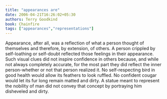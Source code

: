 ```yaml
---
title: "appearances are"
date: 2006-04-21T16:26:02+05:30
authors: Terry Goodkind
book: Chainfire
tags: ["appearances","representations"]
---
```

Appearance, after all, was a reflection of what a person thought of themselves and therefore, by extension, of others. A person crippled by self-loathing or self-doubt reflected those feelings in their appearance. Such visual clues did not inspire confidence in others because, and while not always completely accurate, for the most part they did reflect the inner person-whether or not that person realized it. No self-respecting bird in good health would allow its feathers to look ruffled. No confident cougar would let its fur long remain matted and dirty. A statue meant to represent the nobility of man did not convey that concept by portraying him disheveled and dirty.
